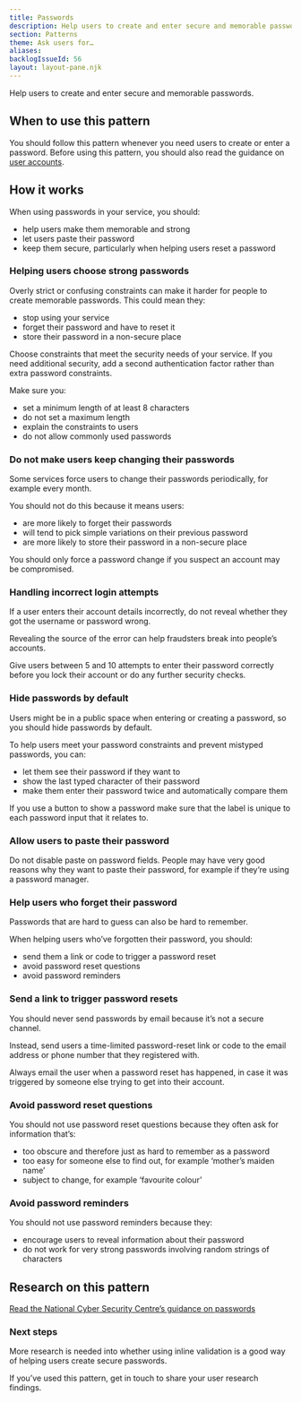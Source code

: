 ```yaml
---
title: Passwords
description: Help users to create and enter secure and memorable passwords
section: Patterns
theme: Ask users for…
aliases:
backlogIssueId: 56
layout: layout-pane.njk
---
```


Help users to create and enter secure and memorable passwords.

## When to use this pattern

You should follow this pattern whenever you need users to create or enter a password. Before using this pattern, you should also read the guidance on [user accounts](/patterns/create-accounts/).

## How it works

When using passwords in your service, you should:

- help users make them memorable and strong
- let users paste their password
- keep them secure, particularly when helping users reset a password

### Helping users choose strong passwords

Overly strict or confusing constraints can make it harder for people to create memorable passwords. This could mean they:

- stop using your service
- forget their password and have to reset it
- store their password in a non-secure place

Choose constraints that meet the security needs of your service. If you need additional security, add a second authentication factor rather than extra password constraints.

Make sure you:

- set a minimum length of at least 8 characters
- do not set a maximum length
- explain the constraints to users
- do not allow commonly used passwords

### Do not make users keep changing their passwords

Some services force users to change their passwords periodically, for example every&nbsp;month.

You should not do this because it means users:

- are more likely to forget their passwords
- will tend to pick simple variations on their previous password
- are more likely to store their password in a non-secure place

You should only force a password change if you suspect an account may be&nbsp;compromised.

### Handling incorrect login attempts

If a user enters their account details incorrectly, do not reveal whether they got the username or password wrong.

Revealing the source of the error can help fraudsters break into people’s accounts.

Give users between 5 and 10 attempts to enter their password correctly before you lock their account or do any further security checks.

### Hide passwords by default

Users might be in a public space when entering or creating a password, so you should hide passwords by default.

To help users meet your password constraints and prevent mistyped passwords, you can:

- let them see their password if they want to
- show the last typed character of their password
- make them enter their password twice and automatically compare them

If you use a button to show a password make sure that the label is unique to each password input that it relates to.

### Allow users to paste their password

Do not disable paste on password fields. People may have very good reasons why they want to paste their password, for example if they’re using a password manager.

### Help users who forget their password

Passwords that are hard to guess can also be hard to remember.

When helping users who’ve forgotten their password, you should:

- send them a link or code to trigger a password reset
- avoid password reset questions
- avoid password reminders

### Send a link to trigger password resets

You should never send passwords by email because it’s not a secure channel.

Instead, send users a time-limited password-reset link or code to the email address or phone number that they registered with.

Always email the user when a password reset has happened, in case it was triggered by someone else trying to get into their account.

### Avoid password reset questions

You should not use password reset questions because they often ask for information that’s:

- too obscure and therefore just as hard to remember as a password
- too easy for someone else to find out, for example ‘mother’s maiden name’
- subject to change, for example ‘favourite colour’

### Avoid password reminders

You should not use password reminders because they:

- encourage users to reveal information about their password
- do not work for very strong passwords involving random strings of characters

## Research on this pattern

[Read the National Cyber Security Centre’s guidance on passwords](https://www.ncsc.gov.uk/collection/passwords)

### Next steps

More research is needed into whether using inline validation is a good way of helping users create secure passwords.

If you’ve used this pattern, get in touch to share your user research findings.
